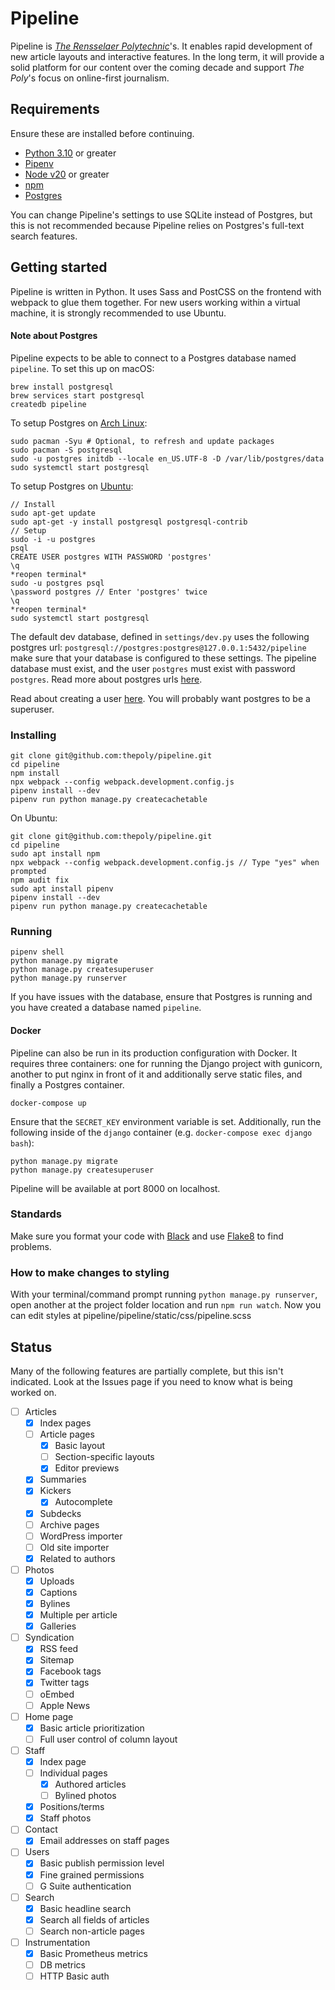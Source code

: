 # Pipeline

Pipeline is [_The Rensselaer Polytechnic_](https://poly.rpi.edu)'s. It 
enables rapid development of new article layouts and interactive features. 
In the long term, it will provide a solid platform for our content over the
coming decade and support _The Poly_'s focus on online-first journalism.

## Requirements

Ensure these are installed before continuing.

- [Python 3.10](https://www.python.org) or greater
- [Pipenv](https://docs.pipenv.org)
- [Node v20](https://nodejs.org) or greater
- [npm](https://www.npmjs.com/get-npm)
- [Postgres](https://www.postgresql.org)

You can change Pipeline's settings to use SQLite instead of Postgres, but this is not recommended because Pipeline relies on Postgres's full-text search features.

## Getting started

Pipeline is written in Python. It uses Sass and PostCSS on the frontend with webpack to glue them together. For new users working within a virtual machine, it is strongly recommended to use Ubuntu. 

#### Note about Postgres

Pipeline expects to be able to connect to a Postgres database named `pipeline`. To set this up on macOS:

```
brew install postgresql
brew services start postgresql
createdb pipeline
```

To setup Postgres on [Arch Linux](https://www.archlinux.org/):

```
sudo pacman -Syu # Optional, to refresh and update packages
sudo pacman -S postgresql
sudo -u postgres initdb --locale en_US.UTF-8 -D /var/lib/postgres/data
sudo systemctl start postgresql
```

To setup Postgres on [Ubuntu](https://ubuntu.com/):

```
// Install
sudo apt-get update
sudo apt-get -y install postgresql postgresql-contrib
// Setup
sudo -i -u postgres
psql
CREATE USER postgres WITH PASSWORD 'postgres'
\q
*reopen terminal*
sudo -u postgres psql
\password postgres // Enter 'postgres' twice
\q
*reopen terminal*
sudo systemctl start postgresql
```

The default dev database, defined in `settings/dev.py` uses the following postgres url: `postgresql://postgres:postgres@127.0.0.1:5432/pipeline` make sure that your database is configured to these settings. The pipeline database must exist, and the user `postgres` must exist with password `postgres`. Read more about postgres urls [here](https://www.postgresql.org/docs/current/libpq-connect.html#LIBPQ-CONNSTRING).

Read about creating a user [here](https://www.postgresql.org/docs/10/role-attributes.html). You will probably want postgres to be a superuser.

### Installing

```
git clone git@github.com:thepoly/pipeline.git
cd pipeline
npm install
npx webpack --config webpack.development.config.js
pipenv install --dev
pipenv run python manage.py createcachetable
```

On Ubuntu:
```
git clone git@github.com:thepoly/pipeline.git
cd pipeline
sudo apt install npm
npx webpack --config webpack.development.config.js // Type "yes" when prompted
npm audit fix
sudo apt install pipenv
pipenv install --dev
pipenv run python manage.py createcachetable
```

### Running

```
pipenv shell
python manage.py migrate
python manage.py createsuperuser
python manage.py runserver
```

If you have issues with the database, ensure that Postgres is running and you have created a database named `pipeline`.

#### Docker

Pipeline can also be run in its production configuration with Docker. It requires three containers: one for running the Django project with gunicorn, another to put nginx in front of it and additionally serve static files, and finally a Postgres container.

```docker-compose up```

Ensure that the `SECRET_KEY` environment variable is set. Additionally, run the following inside of the `django` container (e.g. `docker-compose exec django bash`):

```
python manage.py migrate
python manage.py createsuperuser
```

Pipeline will be available at port 8000 on localhost.

### Standards

Make sure you format your code with [Black](https://github.com/python/black) and use [Flake8](http://flake8.pycqa.org/en/latest/) to find problems.

### How to make changes to styling

With your terminal/command prompt running ```python manage.py runserver```, open another at the project folder location and run ```npm run watch```.
Now you can edit styles at pipeline/pipeline/static/css/pipeline.scss

## Status

Many of the following features are partially complete, but this isn't indicated. Look at the Issues page if you need to know what is being worked on.

- [ ] Articles
  - [x] Index pages
  - [ ] Article pages
    - [x] Basic layout
    - [ ] Section-specific layouts
    - [x] Editor previews
  - [x] Summaries
  - [x] Kickers
    - [x] Autocomplete
  - [x] Subdecks
  - [ ] Archive pages
  - [ ] WordPress importer
  - [ ] Old site importer
  - [x] Related to authors
- [ ] Photos
  - [x] Uploads
  - [x] Captions
  - [x] Bylines
  - [x] Multiple per article
  - [x] Galleries
- [ ] Syndication
  - [x] RSS feed
  - [x] Sitemap
  - [x] Facebook tags
  - [x] Twitter tags
  - [ ] oEmbed
  - [ ] Apple News
- [ ] Home page
  - [x] Basic article prioritization
  - [ ] Full user control of column layout
- [ ] Staff
  - [x] Index page
  - [ ] Individual pages
    - [x] Authored articles
    - [ ] Bylined photos
  - [x] Positions/terms
  - [x] Staff photos
- [ ] Contact
  - [x] Email addresses on staff pages
- [ ] Users
  - [x] Basic publish permission level
  - [x] Fine grained permissions
  - [ ] G Suite authentication
- [ ] Search
  - [x] Basic headline search
  - [x] Search all fields of articles
  - [ ] Search non-article pages
- [ ] Instrumentation
  - [x] Basic Prometheus metrics
  - [ ] DB metrics
  - [ ] HTTP Basic auth
